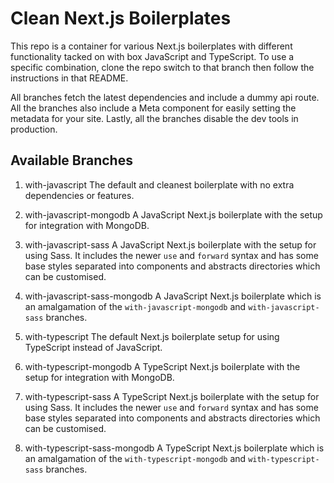 # Clean Next.js Boilerplates

This repo is a container for various Next.js boilerplates with different functionality tacked on with box JavaScript and TypeScript. To use a specific combination, clone the repo switch to that branch then follow the instructions in that README.

All branches fetch the latest dependencies and include a dummy api route. All the branches also include a Meta component for easily setting the metadata for your site. Lastly, all the branches disable the dev tools in production.

## Available Branches

1. with-javascript
   The default and cleanest boilerplate with no extra dependencies or features.

2. with-javascript-mongodb
   A JavaScript Next.js boilerplate with the setup for integration with MongoDB.

3. with-javascript-sass
   A JavaScript Next.js boilerplate with the setup for using Sass. It includes the newer `use` and `forward` syntax and has some base styles separated into components and abstracts directories which can be customised.

4. with-javascript-sass-mongodb
   A JavaScript Next.js boilerplate which is an amalgamation of the `with-javascript-mongodb` and `with-javascript-sass` branches.

5. with-typescript
   The default Next.js boilerplate setup for using TypeScript instead of JavaScript.

6. with-typescript-mongodb
   A TypeScript Next.js boilerplate with the setup for integration with MongoDB.

7. with-typescript-sass
   A TypeScript Next.js boilerplate with the setup for using Sass. It includes the newer `use` and `forward` syntax and has some base styles separated into components and abstracts directories which can be customised.

8. with-typescript-sass-mongodb
   A TypeScript Next.js boilerplate which is an amalgamation of the `with-typescript-mongodb` and `with-typescript-sass` branches.
